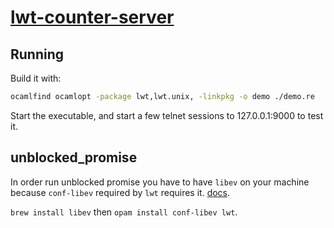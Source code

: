 # [lwt-counter-server](https://www.baturin.org/code/lwt-counter-server/)

## Running

Build it with:

```sh
ocamlfind ocamlopt -package lwt,lwt.unix, -linkpkg -o demo ./demo.re
```

Start the executable, and start a few telnet sessions to 127.0.0.1:9000 to test it.

## unblocked_promise

In order run unblocked promise you have to have `libev` on your machine because
`conf-libev` required by `lwt` requires it. [docs](https://github.com/ocsigen/lwt#installing).

`brew install libev` then `opam install conf-libev lwt`.